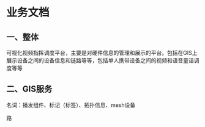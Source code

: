 # 业务文档

## 一、整体

可视化视频指挥调度平台，主要是对硬件信息的管理和展示的平台。包括在GIS上展示设备之间的设备信息和链路等等，包括单人携带设备之间的视频和语音童话调度等等

## 二、GIS服务

名词：播发组件、标记（标签）、拓扑信息、mesh设备



路
